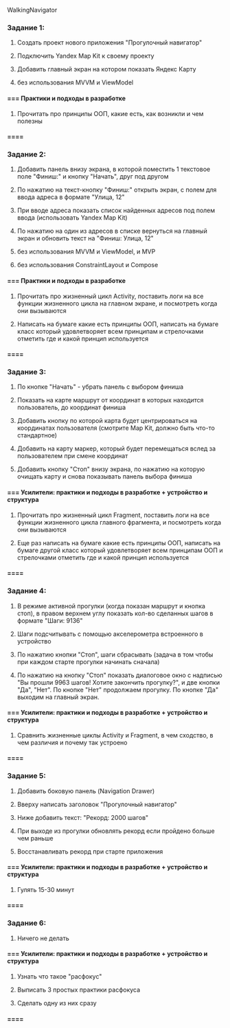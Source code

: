 WalkingNavigator

### Задание 1:

1. Создать проект нового приложения "Прогулочный навигатор"

2. Подключить Yandex Map Kit к своему проекту

3. Добавить главный экран на котором показать Яндекс Карту

4. без использования MVVM и ViewModel


#### === Практики и подходы в разработке

1. Прочитать про принципы ООП, какие есть, как возникли и чем полезны

#### ====

### Задание 2:

1. Добавить панель внизу экрана, в которой поместить 1 текстовое поле "Финиш:" и кнопку "Начать", друг под другом

2. По нажатию на текст-кнопку "Финиш:" открыть экран, с полем для ввода адреса в формате "Улица, 12"

3. При вводе адреса показать список найденных адресов под полем ввода (использовать Yandex Map Kit)

4. По нажатию на один из адресов в списке вернуться на главный экран и обновить текст на "Финиш: Улица, 12"

5. без использования MVVM и ViewModel, и MVP

6. без использования ConstraintLayout и Compose


#### === Практики и подходы в разработке

1. Прочитать про жизненный цикл Activity, поставить логи на все функции жизненного цикла на главном экране, и посмотреть когда они вызываются

2. Написать на бумаге какие есть принципы ООП, написать на бумаге класс который удовлетворяет всем принципам и стрелочками отметить где и какой принцип используется

#### ====

### Задание 3:

1. По кнопке "Начать" - убрать панель с выбором финиша

2. Показать на карте маршрут от координат  в которых находится пользователь, до координат финиша

3. Добавить кнопку по которой карта будет центрироваться на координатах пользователя (смотрите Map Kit, должно быть что-то стандартное)

4. Добавить на карту маркер, который будет перемещаться вслед за пользователем при смене координат

5. Добавить кнопку "Стоп" внизу экрана, по нажатию на которую очищать карту и снова показывать панель выбора финиша


#### === Усилители: практики и подходы в разработке + устройство и структура

1. Прочитать про жизненный цикл Fragment, поставить логи на все функции жизненного цикла главного фрагмента, и посмотреть когда они вызываются

2. Еще раз написать на бумаге какие есть принципы ООП, написать на бумаге другой класс который удовлетворяет всем принципам ООП и стрелочками отметить где и какой принцип используется

#### ====

### Задание 4:

1. В режиме активной прогулки (когда показан маршрут и кнопка стоп), в правом верхнем углу показать кол-во сделанных шагов в формате "Шаги: 9136"

2. Шаги подсчитывать с помощью акселерометра встроенного в устройство

3. По нажатию кнопки "Стоп", шаги сбрасывать (задача в том чтобы при каждом старте прогулки начинать сначала)

4. По нажатию на кнопку "Стоп" показать диалоговое окно с надписью "Вы прошли 9963 шагов! Хотите закончить прогулку?", и две кнопки "Да", "Нет". По кнопке "Нет" продолжаем прогулку. По кнопке "Да" выходим на главный экран.


#### === Усилители: практики и подходы в разработке + устройство и структура

1. Сравнить жизненные циклы Activity и Fragment, в чем сходство, в чем различия и почему так устроено

#### ====

### Задание 5:

1. Добавить боковую панель (Navigation Drawer)

2. Вверху написать заголовок "Прогулочный навигатор"

3. Ниже добавить текст: "Рекорд: 2000 шагов"

4. При выходе из прогулки обновлять рекорд если пройдено больше чем раньше

5. Восстанавливать рекорд при старте приложения


#### === Усилители: практики и подходы в разработке + устройство и структура

1. Гулять 15-30 минут

#### ====

### Задание 6:

1. Ничего не делать


#### === Усилители: практики и подходы в разработке + устройство и структура

1. Узнать что такое "расфокус"

2. Выписать 3 простых практики расфокуса

3. Сделать одну из них сразу

#### ====